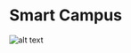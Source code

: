 # Smart Campus
    
![alt text](https://github.com/denisuw/cmdbuild-3dcitybim/blob/master/build-lod4.png)
